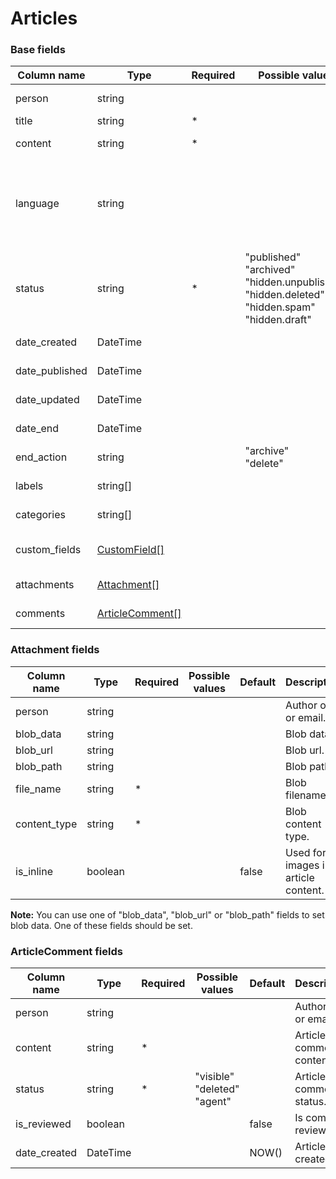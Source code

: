 Articles
==================

### Base fields

| Column name               | Type                                                                   | Required | Possible values                                                                                                         | Default | Description                                                                                                                             | Examples                                                          |
| --------------------------|------------------------------------------------------------------------|----------|-------------------------------------------------------------------------------------------------------------------------|---------|-----------------------------------------------------------------------------------------------------------------------------------------|-------------------------------------------------------------------|
| person                    | string                                                                 |          |                                                                                                                         |         | Author oid or email.                                                                                                                    | user@example.com, agent_1                                         |
| title                     | string                                                                 |  *       |                                                                                                                         |         | Article title.                                                                                                                          |                                                                   |
| content                   | string                                                                 |  *       |                                                                                                                         |         | Article content.                                                                                                                        |                                                                   |
| language                  | string                                                                 |          |                                                                                                                         |         | Article language. You can use language name, locale or DeskPRO lang code.                                                               | eng, English, en_US                                               |
| status                    | string                                                                 |  *       | "published" <br/> "archived" <br/> "hidden.unpublished" <br/> "hidden.deleted" <br/> "hidden.spam" <br/> "hidden.draft" |         | Article status.                                                                                                                         |                                                                   |
| date_created              | DateTime                                                               |          |                                                                                                                         | NOW()   | Article date created.                                                                                                                   | 2016-07-12 00:00:00                                               |
| date_published            | DateTime                                                               |          |                                                                                                                         | NULL    | Article date published.                                                                                                                 | 2016-07-12 00:00:00                                               |
| date_updated              | DateTime                                                               |          |                                                                                                                         | NULL    | Article date last updated.                                                                                                              | 2016-07-12 00:00:00                                               |
| date_end                  | DateTime                                                               |          |                                                                                                                         | NULL    | Article date end.                                                                                                                       | 2016-07-12 00:00:00                                               |
| end_action                | string                                                                 |          | "archive" <br/> "delete"                                                                                                | NULL    | Article end action.                                                                                                                     |                                                                   |
| labels                    | string[]                                                               |          |                                                                                                                         | [ ]     | Article labels.                                                                                                                         | ["label 1", "label 2"]                                            |
| categories                | string[]                                                               |          |                                                                                                                         | [ ]     | Article categories.                                                                                                                     | ["Category 1 > Sub Category 1"]                                   |
| custom_fields             | [CustomField\[\]](../person_custom_def#how-to-set-custom-field-values) |          |                                                                                                                         | [ ]     | Article custom fields.                                                                                                                  |                                                                   |
| attachments               | [Attachment\[\]](#attachment-fields)                                   |          |                                                                                                                         | [ ]     | Article attachments.                                                                                                                    |                                                                   |
| comments                  | [ArticleComment\[\]](#articlecomment-fields)                           |          |                                                                                                                         | [ ]     | Article comments.                                                                                                                       |                                                                   |

### Attachment fields

| Column name               | Type    | Required | Possible values                                                                                             | Default | Description                                                                                                                             | Examples                                                          |
| --------------------------|---------|----------|-------------------------------------------------------------------------------------------------------------|---------|-----------------------------------------------------------------------------------------------------------------------------------------|-------------------------------------------------------------------|
| person                    | string  |          |                                                                                                             |         | Author oid or email.                                                                                                                    | user@example.com, agent_1                                         |
| blob_data                 | string  |          |                                                                                                             |         | Blob data.                                                                                                                              |                                                                   |
| blob_url                  | string  |          |                                                                                                             |         | Blob url.                                                                                                                               |                                                                   |
| blob_path                 | string  |          |                                                                                                             |         | Blob path.                                                                                                                              |                                                                   |
| file_name                 | string  |  *       |                                                                                                             |         | Blob filename.                                                                                                                          |                                                                   |
| content_type              | string  |  *       |                                                                                                             |         | Blob content type.                                                                                                                      |                                                                   |
| is_inline                 | boolean |          |                                                                                                             | false   | Used for images in article content.                                                                                                     |                                                                   |

**Note:** You can use one of "blob_data", "blob_url" or "blob_path" fields to set blob data. One of these fields should be set.

### ArticleComment fields

| Column name               | Type     | Required | Possible values                                                                                             | Default | Description                                                                                                                             | Examples                                                          |
| --------------------------|----------|----------|-------------------------------------------------------------------------------------------------------------|---------|-----------------------------------------------------------------------------------------------------------------------------------------|-------------------------------------------------------------------|
| person                    | string   |          |                                                                                                             |         | Author oid or email.                                                                                                                    | user@example.com, user_1                                          |
| content                   | string   |  *       |                                                                                                             |         | Article comment content.                                                                                                                |                                                                   |
| status                    | string   |  *       | "visible" <br/> "deleted" <br/> "agent"                                                                     |         | Article comment status.                                                                                                                 |                                                                   |
| is_reviewed               | boolean  |          |                                                                                                             | false   | Is comment reviewed.                                                                                                                    |                                                                   |
| date_created              | DateTime |          |                                                                                                             | NOW()   | Article date created.                                                                                                                   | 2016-07-12 00:00:00                                               |
